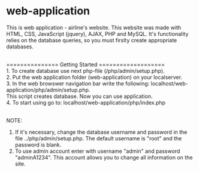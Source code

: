 # web-application
This is web application - airline's website. 
This website was made with HTML, CSS, JavaScript (jquery), AJAX, PHP and MySQL. It's functionality relies on the database queries, so you must firslty create appropriate databases.

<br>=============== Getting Started ===================
<br>1. To create database use next php-file (/php/admin/setup.php).
<br>2. Put the web application folder (web-application) on your localserver. 
<br>3. In the web browswer navigation bar write the following: localhost/web-application/php/admin/setup.php. 
<br>This script creates database. Now you can use application. 
<br>4. To start using go to: localhost/web-application/php/index.php

<br>NOTE: 
1. If it's necessary, change the database username and password in the file ../php/admin/setup.php. The default username is "root" and the password is blank.
2. To use admin account enter with username "admin" and password "adminA1234". This account allows you to change all information on the site.   
